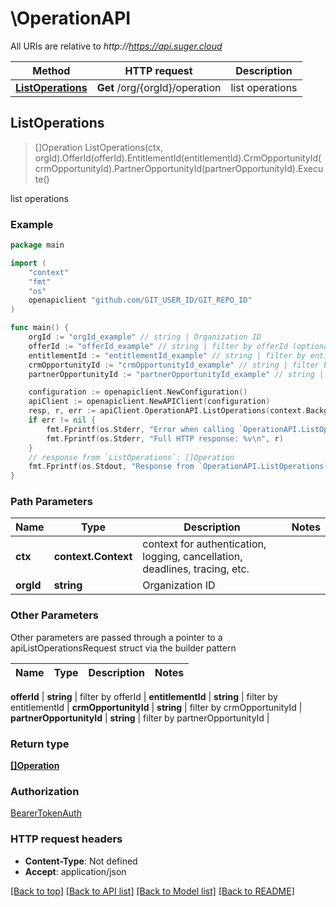 # \OperationAPI

All URIs are relative to *http://https://api.suger.cloud*

Method | HTTP request | Description
------------- | ------------- | -------------
[**ListOperations**](OperationAPI.md#ListOperations) | **Get** /org/{orgId}/operation | list operations



## ListOperations

> []Operation ListOperations(ctx, orgId).OfferId(offerId).EntitlementId(entitlementId).CrmOpportunityId(crmOpportunityId).PartnerOpportunityId(partnerOpportunityId).Execute()

list operations



### Example

```go
package main

import (
    "context"
    "fmt"
    "os"
    openapiclient "github.com/GIT_USER_ID/GIT_REPO_ID"
)

func main() {
    orgId := "orgId_example" // string | Organization ID
    offerId := "offerId_example" // string | filter by offerId (optional)
    entitlementId := "entitlementId_example" // string | filter by entitlementId (optional)
    crmOpportunityId := "crmOpportunityId_example" // string | filter by crmOpportunityId (optional)
    partnerOpportunityId := "partnerOpportunityId_example" // string | filter by partnerOpportunityId (optional)

    configuration := openapiclient.NewConfiguration()
    apiClient := openapiclient.NewAPIClient(configuration)
    resp, r, err := apiClient.OperationAPI.ListOperations(context.Background(), orgId).OfferId(offerId).EntitlementId(entitlementId).CrmOpportunityId(crmOpportunityId).PartnerOpportunityId(partnerOpportunityId).Execute()
    if err != nil {
        fmt.Fprintf(os.Stderr, "Error when calling `OperationAPI.ListOperations``: %v\n", err)
        fmt.Fprintf(os.Stderr, "Full HTTP response: %v\n", r)
    }
    // response from `ListOperations`: []Operation
    fmt.Fprintf(os.Stdout, "Response from `OperationAPI.ListOperations`: %v\n", resp)
}
```

### Path Parameters


Name | Type | Description  | Notes
------------- | ------------- | ------------- | -------------
**ctx** | **context.Context** | context for authentication, logging, cancellation, deadlines, tracing, etc.
**orgId** | **string** | Organization ID | 

### Other Parameters

Other parameters are passed through a pointer to a apiListOperationsRequest struct via the builder pattern


Name | Type | Description  | Notes
------------- | ------------- | ------------- | -------------

 **offerId** | **string** | filter by offerId | 
 **entitlementId** | **string** | filter by entitlementId | 
 **crmOpportunityId** | **string** | filter by crmOpportunityId | 
 **partnerOpportunityId** | **string** | filter by partnerOpportunityId | 

### Return type

[**[]Operation**](Operation.md)

### Authorization

[BearerTokenAuth](../README.md#BearerTokenAuth)

### HTTP request headers

- **Content-Type**: Not defined
- **Accept**: application/json

[[Back to top]](#) [[Back to API list]](../README.md#documentation-for-api-endpoints)
[[Back to Model list]](../README.md#documentation-for-models)
[[Back to README]](../README.md)

